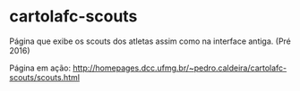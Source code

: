 # cartolafc-scouts
Página que exibe os scouts dos atletas assim como na interface antiga. (Pré 2016)

Página em ação: http://homepages.dcc.ufmg.br/~pedro.caldeira/cartolafc-scouts/scouts.html
